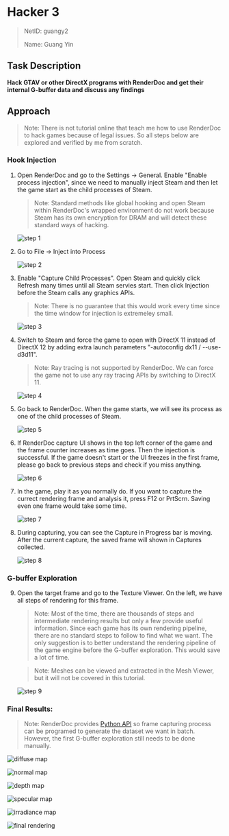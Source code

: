 # Hacker 3

> NetID: guangy2
>
> Name: Guang Yin

## Task Description

**Hack GTAV or other DirectX programs with RenderDoc and get their internal G-buffer data and discuss any findings**

## Approach

> Note: There is not tutorial online that teach me how to use RenderDoc to hack games because of legal issues. So all steps below are explored and verified by me from scratch.

### Hook Injection

1. Open RenderDoc and go to the Settings -> General. Enable "Enable process injection", since we need to manually inject Steam and then let the game start as the child processes of Steam.

   > Note: Standard methods like global hooking and open Steam within RenderDoc's wrapped environment do not work because Steam has its own encryption for DRAM and will detect these standard ways of hacking.

   ![step 1](1.png)

2. Go to File -> Inject into Process

   ![step 2](2.png)

3. Enable "Capture Child Processes". Open Steam and quickly click Refresh many times until all Steam servies start. Then click Injection before the Steam calls any graphics APIs.

   > Note: There is no guarantee that this would work every time since the time window for injection is extremeley small.

   ![step 3](3.png)

4. Switch to Steam and force the game to open with DirectX 11 instead of DirectX 12 by adding extra launch parameters "-autoconfig dx11 / --use-d3d11".

   > Note: Ray tracing is not supported by RenderDoc. We can force the game not to use any ray tracing APIs by switching to DirectX 11.

   ![step 4](4.png)

5. Go back to RenderDoc. When the game starts, we will see its process as one of the child processes of Steam.

   ![step 5](5.png)

6. If RenderDoc capture UI shows in the top left corner of the game and the frame counter increases as time goes. Then the injection is successful. If the game doesn't start or the UI freezes in the first frame, please go back to previous steps and check if you miss anything.

   ![step 6](6.png)

7. In the game, play it as you normally do. If you want to capture the currect rendering frame and analysis it, press F12 or PrtScrn. Saving even one frame would take some time.

   ![step 7](7.png)

8. During capturing, you can see the Capture in Progress bar is moving. After the current capture, the saved frame will shown in Captures collected.

   ![step 8](8.png)

### G-buffer Exploration

9. Open the target frame and go to the Texture Viewer. On the left, we have all steps of rendering for this frame.

   > Note: Most of the time, there are thousands of steps and intermediate rendering results but only a few provide useful information. Since each game has its own rendering pipeline, there are no standard steps to follow to find what we want. The only suggestion is to better understand the rendering pipeline of the game engine before the G-buffer exploration. This would save a lot of time.

   > Note: Meshes can be viewed and extracted in the Mesh Viewer, but it will not be covered in this tutorial.

   ![step 9](9.png)

### Final Results:

> Note: RenderDoc provides [Python API](https://renderdoc.org/docs/python_api/index.html) so frame capturing process can be programed to generate the dataset we want in batch. However, the first G-buffer exploration still needs to be done manually.

![diffuse map](diffuse.jpg)

![normal map](normal.jpg)

![depth map](depth.jpg)

![specular map](specular.jpg)

![irradiance map](irradiance.jpg)

![final rendering](final.jpg)

